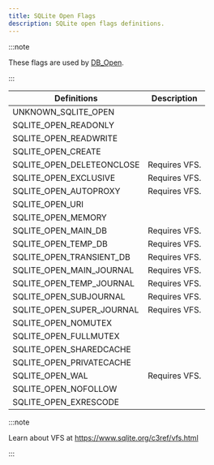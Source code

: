 ```yaml
---
title: SQLite Open Flags
description: SQLite open flags definitions.
---
```


:::note

These flags are used by [DB_Open](../functions/db_open).

:::

| Definitions               | Description   |
| ------------------------- | ------------- |
| UNKNOWN_SQLITE_OPEN       |               |
| SQLITE_OPEN_READONLY      |               |
| SQLITE_OPEN_READWRITE     |               |
| SQLITE_OPEN_CREATE        |               |
| SQLITE_OPEN_DELETEONCLOSE | Requires VFS. |
| SQLITE_OPEN_EXCLUSIVE     | Requires VFS. |
| SQLITE_OPEN_AUTOPROXY     | Requires VFS. |
| SQLITE_OPEN_URI           |               |
| SQLITE_OPEN_MEMORY        |               |
| SQLITE_OPEN_MAIN_DB       | Requires VFS. |
| SQLITE_OPEN_TEMP_DB       | Requires VFS. |
| SQLITE_OPEN_TRANSIENT_DB  | Requires VFS. |
| SQLITE_OPEN_MAIN_JOURNAL  | Requires VFS. |
| SQLITE_OPEN_TEMP_JOURNAL  | Requires VFS. |
| SQLITE_OPEN_SUBJOURNAL    | Requires VFS. |
| SQLITE_OPEN_SUPER_JOURNAL | Requires VFS. |
| SQLITE_OPEN_NOMUTEX       |               |
| SQLITE_OPEN_FULLMUTEX     |               |
| SQLITE_OPEN_SHAREDCACHE   |               |
| SQLITE_OPEN_PRIVATECACHE  |               |
| SQLITE_OPEN_WAL           | Requires VFS. |
| SQLITE_OPEN_NOFOLLOW      |               |
| SQLITE_OPEN_EXRESCODE     |               |

:::note

Learn about VFS at https://www.sqlite.org/c3ref/vfs.html

:::
